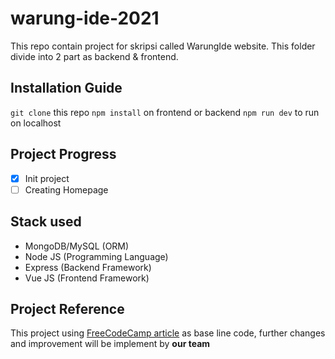 # warung-ide-2021
This repo contain project for skripsi called WarungIde website. This folder divide into 2 part as backend & frontend.

## Installation Guide
`git clone` this repo
`npm install` on frontend or backend
`npm run dev` to run on localhost

## Project Progress
- [x] Init project
- [ ] Creating Homepage

## Stack used
- MongoDB/MySQL (ORM)
- Node JS (Programming Language)
- Express (Backend Framework)
- Vue JS (Frontend Framework)

## Project Reference
This project using [FreeCodeCamp article](https://www.freecodecamp.org/news/build-a-full-stack-mevn-app/) as base line code, further changes and improvement will be implement by **our team**


